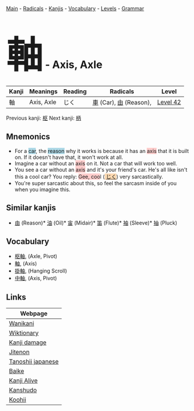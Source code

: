 <style> bigfont {font-size: 100px}</style>
[Main](../index.md) -
[Radicals](../radicals.md) -
[Kanjis](../kanjis.md) -
[Vocabulary](../vocabulary.md) -
[Levels](../levels.md) -
[Grammar](../grammar.md)
# <bigfont> 軸</bigfont> - Axis, Axle 

| Kanji | Meanings | Reading | Radicals | Level |
| --- | --- | --- | --- | --- |
| 軸 | Axis, Axle | じく | [車](../radicals/車.md) (Car), [由](../radicals/由.md) (Reason),  | [Level 42](../levels/wk_level42.md) |

Previous kanji: [枢](枢.md) Next kanji: [柄](柄.md) 

## Mnemonics
 * For a <span style="background-color:#ADD8E6"> car</span>, the <span style="background-color:#ADD8E6"> reason</span> why it works is because it has an <span style="background-color:#ffcccb"> axis</span> that it is built on. If it doesn't have that, it won't work at all.
* Imagine a car without an <span style="background-color:#ffcccb"> axis</span> on it. Not a car that will work too well.
* You see a car without an <span style="background-color:#ffcccb"> axis</span> and it's your friend's car. He's all like isn't this a cool car? You reply: <span style="background-color:#ffcccb"> Gee, coo</span>l (<span style="background-color:#fed8b1"> [じく](https://jisho.org/search/じく)</span>) very sarcastically.
* You're super sarcastic about this, so feel the sarcasm inside of you when you imagine this.


## Similar kanjis
 * [由](由.md) (Reason)* [油](油.md) (Oil)* [宙](宙.md) (Midair)* [笛](笛.md) (Flute)* [袖](袖.md) (Sleeve)* [抽](抽.md) (Pluck)


## Vocabulary
 * [枢軸](../vocabulary/軸.md), (Axle, Pivot)
* [軸](../vocabulary/軸.md), (Axis)
* [掛軸](../vocabulary/軸.md), (Hanging Scroll)
* [中軸](../vocabulary/軸.md), (Axis, Pivot)



## Links 

| Webpage |
| --- |
| [Wanikani          ](https://www.wanikani.com/kanji/軸) |
| [Wiktionary        ](https://en.wiktionary.org/wiki/軸) |
| [Kanji damage      ](http://www.kanjidamage.com/kanji/search?utf8=✓&q=軸) |
| [Jitenon           ](https://jitenon.com/kanji/軸) |
| [Tanoshii japanese ](https://www.tanoshiijapanese.com/dictionary/kanji.cfm?k=軸) |
| [Baike             ](https://baike.baidu.com/item/軸) |
| [Kanji Alive       ](https://app.kanjialive.com/軸) |
| [Kanshudo          ](https://www.kanshudo.com/searchmn?q=軸) |
| [Koohii            ](https://kanji.koohii.com/study/kanji/軸) |
